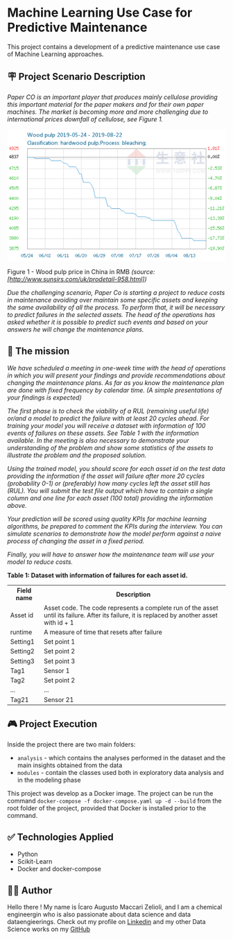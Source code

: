 # Machine Learning Use Case for Predictive Maintenance

This project contains a development of a predictive maintenance use case of Machine Learning approaches.

## 🪧 **Project Scenario Description**

*Paper CO is an important player that produces mainly cellulose providing this important material for the paper makers and for their own paper machines. The market is becoming more and more challenging due to international prices downfall of cellulose, see Figure 1.*

<img src="./img/wood_pulp.png">

Figure 1 - Wood pulp price in China in RMB *(source: [http://www.sunsirs.com/uk/prodetail-958.html])*

*Due the challenging scenario, Paper Co is starting a project to reduce costs in maintenance avoiding over maintain some specific assets and keeping the same availability of all the process. To perform that, it will be necessary to predict failures in the selected assets. 
The head of the operations has asked whether it is possible to predict such events and based on your answers he will change the maintenance plans.*

## 🎯 **The mission**

*We have scheduled a meeting in one-week time with the head of operations in which you will present your findings and provide recommendations about changing the maintenance plans. As far as you know the maintenance plan are done with fixed frequency by calendar time. (A simple presentations of your findings is expected)*

*The first phase is to check the viability of a RUL (remaining useful life) or/and a model to predict the failure with at least 20 cycles ahead. For training your model you will receive a dataset with information of 100 events of failures on these assets. See Table 1 with the information available. In the meeting is also necessary to demonstrate your understanding of the problem and show some statistics of the assets to illustrate the problem and the proposed solution.*

*Using the trained model, you should score for each asset id on the test data providing the information if the asset will failure after more 20 cycles (probability 0-1) or (preferably) how many cycles left the asset still has (RUL). You will submit the test file output which have to contain a single column and one line for each asset (100 total) providing the information above.*

*Your prediction will be scored using quality KPIs for machine learning algorithms, be prepared to comment the KPIs during the interview. You can simulate scenarios to demonstrate how the model perform against a naive process of changing the asset in a fixed period.*

*Finally, you will have to answer how the maintenance team will use your model to reduce costs.*

**Table 1: Dataset with information of failures for each asset id.**

<table>
    <tr>
        <th>Field name</th>
        <th>Description</th>
    </tr>
    <tr>
        <td>Asset id</td>
        <td>Asset code. The code represents a complete run of the asset until its failure. After its failure, it is replaced by another asset with id + 1</td>
    </tr>
    <tr>
        <td>runtime</td>
        <td>A measure of time that resets after failure</td>
    </tr>
    <tr>
        <td>Setting1</td>
        <td>Set point 1</td>
    </tr>
    <tr>
        <td>Setting2</td>
        <td>Set point 2</td>
    </tr>
    <tr>
        <td>Setting3</td>
        <td>Set point 3</td>
    </tr>
    <tr>
        <td>Tag1</td>
        <td>Sensor 1</td>
    </tr>
    <tr>
        <td>Tag2</td>
        <td>Set point 2</td>
    </tr>
    <tr>
        <td>...</td>
        <td>...</td>
    </tr>
    <tr>
        <td>Tag21</td>
        <td>Sensor 21</td>
    </tr>
</table>

## 🎮 Project Execution

Inside the project there are two main folders:

- `analysis` - which contains the analyses performed in the dataset and the main insights obtained from the data
- `modules` - contain the classes used both in exploratory data analysis and in the modeling phase

This project was develop as a Docker image. The project can be run the command `docker-compose -f docker-compose.yaml up -d --build` from the root folder of the project, provided that Docker is installed prior to the command.

## ✅ Technologies Applied

- Python
- Scikit-Learn
- Docker and docker-compose

## 👷‍♂️ Author

Hello there ! My name is Ícaro Augusto Maccari Zelioli, and I am a chemical engineergin who is also passionate about data science and data dataengieerings. Check out my profile on [Linkedin](https://www.linkedin.com/in/%C3%ADcaro-augusto-maccari-zelioli/) and my other Data Science works on my [GitHub](https://github.com/IAugustoMZ)